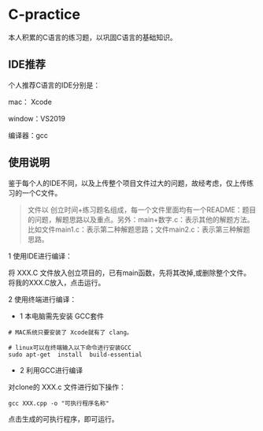 # C-practice
本人积累的C语言的练习题，以巩固C语言的基础知识。

## IDE推荐

个人推荐C语言的IDE分别是：

mac： Xcode

window：VS2019

编译器：gcc

## 使用说明

鉴于每个人的IDE不同，以及上传整个项目文件过大的问题，故经考虑，仅上传练习的一个C文件。

> 文件以 创立时间+练习题名组成，每一个文件里面均有一个README：题目的问题，解题思路以及重点。另外：main+数字.c：表示其他的解题方法。比如文件main1.c：表示第二种解题思路；文件main2.c：表示第三种解题思路。

1 使用IDE进行编译：

将 XXX.C 文件放入创立项目的，已有main函数，先将其改掉,或删除整个文件。将我的XXX.C放入，点击运行。

2 使用终端进行编译：

- 1 本电脑需先安装 GCC套件

```
# MAC系统只要安装了 Xcode就有了 clang。

# linux可以在终端输入以下命令进行安装GCC
sudo apt-get  install  build-essential
```

- 2 利用GCC进行编译

对clone的 XXX.c 文件进行如下操作：

```
gcc XXX.cpp -o "可执行程序名称"
```

点击生成的可执行程序，即可运行。